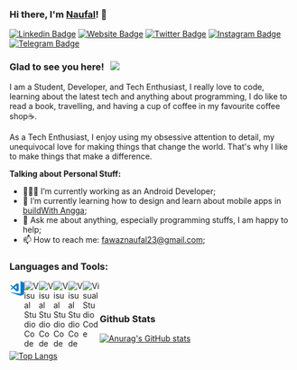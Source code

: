 ### Hi there, I'm [Naufal](https://andriawan24.github.io)! 👋

[![Linkedin Badge](https://img.shields.io/badge/-LinkedIn-0e76a8?style=flat-square&logo=Linkedin&logoColor=white)](https://linkedin.com/in/naufal-fawwaz-andriawan)
[![Website Badge](https://img.shields.io/badge/Website-3b5998?style=flat-square&logo=google-chrome&logoColor=white)](https://andriawan24.github.io)
[![Twitter Badge](https://img.shields.io/badge/-Twitter-00acee?style=flat-square&logo=Twitter&logoColor=white)](https://twitter.com/fawaznaufal23)
[![Instagram Badge](https://img.shields.io/badge/-Instagram-e4405f?style=flat-square&logo=Instagram&logoColor=white)](https://instagram.com/andriawan245/)
[![Telegram Badge](https://img.shields.io/badge/-Telegram-0088cc?style=flat-square&logo=Telegram&logoColor=white)](https://t.me/andriawan24)

### Glad to see you here! &nbsp; ![](https://visitor-badge.glitch.me/badge?page_id=andriawan24.andriawan24)

I am a Student, Developer, and Tech Enthusiast, I really love to code, learning about the latest tech and anything about programming, I do like to read a book, travelling, and having a cup of coffee in my favourite coffee shop☕️.

As a Tech Enthusiast, I enjoy using my obsessive attention to detail, my unequivocal love for making things that change the world. That's why I like to make things that make a difference.

**Talking about Personal Stuff:**

- 👨🏻‍💻 I’m currently working as an Android Developer;
- 🚀 I’m currently learning how to design and learn about mobile apps in [buildWith Angga](https://buildwithangga.com/);
- 💬 Ask me about anything, especially programming stuffs, I am happy to help;
- 📫 How to reach me: [fawaznaufal23@gmail.com](mailto:fawaznaufal23@gmail.com);

### Languages and Tools:
<img align="left" alt="Visual Studio Code" width="26px" src="https://raw.githubusercontent.com/github/explore/80688e429a7d4ef2fca1e82350fe8e3517d3494d/topics/visual-studio-code/visual-studio-code.png" /> 
<img align="left" alt="Visual Studio Code" width="26px" src="https://upload.wikimedia.org/wikipedia/commons/thumb/6/61/HTML5_logo_and_wordmark.svg/512px-HTML5_logo_and_wordmark.svg.png" /> 
<img align="left" alt="Visual Studio Code" width="26px" src="https://cdn.pixabay.com/photo/2017/08/05/11/16/logo-2582747_1280.png" /> 
<img align="left" alt="Visual Studio Code" width="26px" src="https://upload.wikimedia.org/wikipedia/commons/thumb/9/99/Unofficial_JavaScript_logo_2.svg/2048px-Unofficial_JavaScript_logo_2.svg.png" /> 
<img align="left" alt="Visual Studio Code" width="26px" src="https://www.howtoweb.co/wp-content/uploads/2020/06/Logos-website-31-1200x667.png" /> 
<img align="left" alt="Visual Studio Code" width="30px" src="https://1.bp.blogspot.com/-LgTa-xDiknI/X4EflN56boI/AAAAAAAAPuk/24YyKnqiGkwRS9-_9suPKkfsAwO4wHYEgCLcBGAsYHQ/s0/image9.png" /><br /><br />

### Github Stats
[![Anurag's GitHub stats](https://github-readme-stats.vercel.app/api?username=andriawan24)](https://github.com/anuraghazra/github-readme-stats)

[![Top Langs](https://github-readme-stats.vercel.app/api/top-langs/?username=andriawan24&layout=compact)](https://github.com/anuraghazra/github-readme-stats)